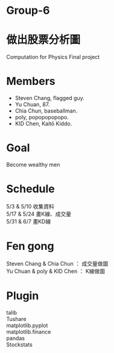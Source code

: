 # Group-6
# 做出股票分析圖
Computation for Physics Final project
# Members
* Steven Chang, flagged guy.<br />
* Yu Chuan, 87.<br />
* Chia Chun, baseballman.<br />
* poly, popopopopopo.<br />
* KID Chen, Kaitō Kiddo.<br />
# Goal
Become wealthy men
# Schedule
5/3 & 5/10 收集資料<br />
5/17 & 5/24 畫K線、成交量<br />
5/31 & 6/7 畫KD線<br />
# Fen gong
Steven Chang & Chia Chun ： 成交量做圖<br />
Yu Chuan & poly & KID Chen ： K線做圖<br />
# Plugin
talib<br />
Tushare<br />
matplotlib.pyplot<br />
matplotlib.finance<br />
pandas<br />
Stockstats<br />

